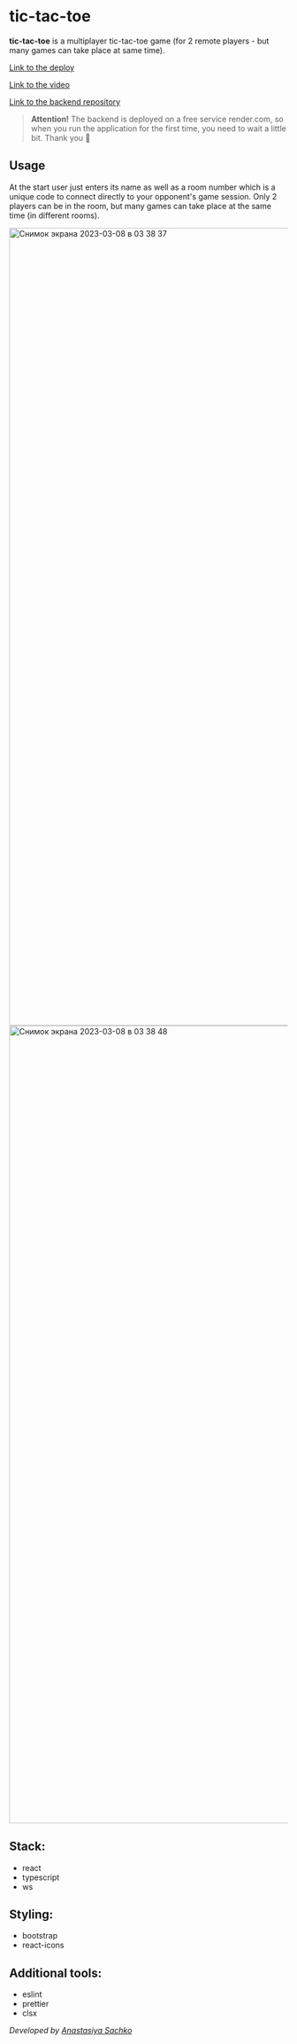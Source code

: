 # tic-tac-toe

**tic-tac-toe** is a multiplayer tic-tac-toe game (for 2 remote players - but many games can take place at same time).

[Link to the deploy](https://tic-tac-toe-saachko.netlify.app/)

[Link to the video](https://youtu.be/IKQY33_NzVM)

[Link to the backend repository](https://github.com/saachko/tic-tac-toe-backend/tree/develop)

> **Attention!** The backend is deployed on a free service render.com, so when you run the application for the first time, you need to wait a little bit. Thank you 🙏

## Usage

At the start user just enters its name as well as a room number which is a unique code to connect directly to your opponent's game session. Only 2 players can be in the room, but many games can take place at the same time (in different rooms). 

<img width="1440" alt="Снимок экрана 2023-03-08 в 03 38 37" src="https://user-images.githubusercontent.com/95384801/223588944-54caeca6-237b-4a1a-a3c2-ea3dbe13cd51.png">

<img width="1440" alt="Снимок экрана 2023-03-08 в 03 38 48" src="https://user-images.githubusercontent.com/95384801/223588958-bcc4fbf1-f8a4-4712-8443-3caf91803b76.png">

## Stack:

- react
- typescript
- ws

## Styling:

- bootstrap
- react-icons

## Additional tools:

- eslint
- prettier
- clsx

_Developed by [Anastasiya Sachko](https://github.com/saachko)_
